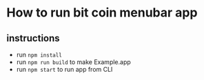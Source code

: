 # How to run bit coin menubar app

## instructions

- run `npm install`
- run `npm run build` to make Example.app
- run `npm start` to run app from CLI

